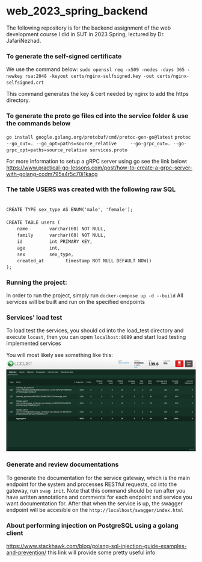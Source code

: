 # web_2023_spring_backend
The following repository is for the backend assignment of the web development course I did in SUT in 2023 Spring, lectured by Dr. JafariNezhad.

### To generate the self-signed certificate
We use the command below:
`sudo openssl req -x509 -nodes -days 365 -newkey rsa:2048 -keyout certs/nginx-selfsigned.key -out certs/nginx-selfsigned.crt`

This command generates the key & cert needed by nginx to add the https directory.

### To generate the proto go files cd into the service folder & use the commands below
`go install google.golang.org/protobuf/cmd/protoc-gen-go@latest`
`protoc --go_out=. --go_opt=paths=source_relative     --go-grpc_out=. --go-grpc_opt=paths=source_relative services.proto`

For more information to setup a gRPC server using go see the link below:
https://www.practical-go-lessons.com/post/how-to-create-a-grpc-server-with-golang-ccdm795s4r5c70i1kacg

### The table USERS was created with the following raw SQL
<code>
CREATE TYPE sex_type AS ENUM('male', 'female');
</code>

<code>
CREATE TABLE users (
	name 		varchar(60) NOT NULL,
	family	 	varchar(60) NOT NULL,
	id 			int PRIMARY KEY,
	age 		int,
	sex 		sex_type,
	created_at        timestamp NOT NULL DEFAULT NOW()
);
</code>

### Running the project:
In order to run the project, simply run `docker-compose up -d --build`
All services will be built and run on the specified endpoints

### Services' load test
To load test the services, you should cd into the load_test directory and execute `locust`,
then you can open `localhost:8089` and start load testing implemented services

You will most likely see something like this:
![Alt text](image.png)

### Generate and review documentations
To generate the documentation for the service gateway, which is the main endpoint for the
system and processes RESTful requests, cd into the gateway, run `swag init`.
Note that this command should be run after you have written annotations and comments for each endpoint and service you want documentation for.
After that when the service is up, the swagger endpoint will be accesible on the `http://localhost/swagger/index.html`

### About performing injection on PostgreSQL using a golang client
https://www.stackhawk.com/blog/golang-sql-injection-guide-examples-and-prevention/ this link will provide some pretty useful info